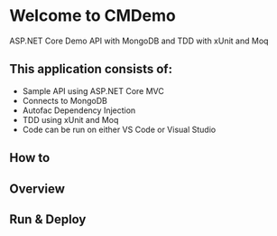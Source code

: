 # Welcome to CMDemo

ASP.NET Core Demo API with MongoDB and TDD with xUnit and Moq

## This application consists of:

* Sample API using ASP.NET Core MVC
* Connects to MongoDB
* Autofac Dependency Injection
* TDD using xUnit and Moq
* Code can be run on either VS Code or Visual Studio

## How to

## Overview

## Run & Deploy
